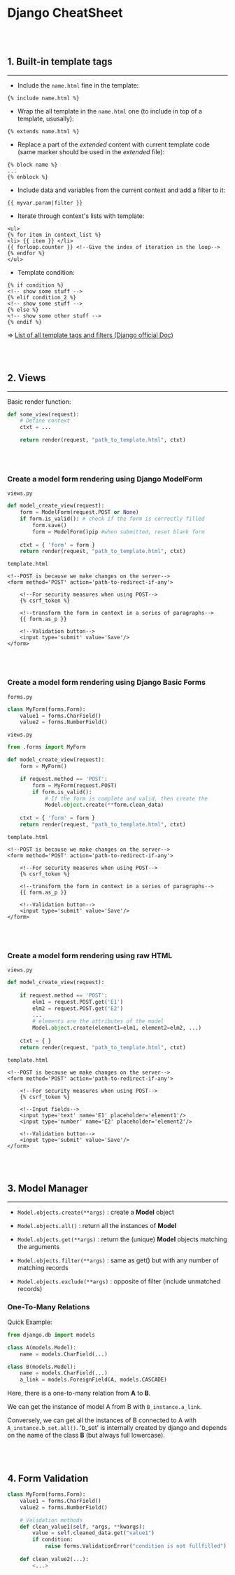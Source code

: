 # **Django CheatSheet** 

<br></br>

## 1. Built-in template tags
---
- Include the `name.html` fine in the template:
```django
{% include name.html %}
```

- Wrap the all template in the `name.html` one (to include in top of a template, ususally):
```django
{% extends name.html %}
```

- Replace a part of the *extended* content with current template code (same marker should be used in the *extended* file):
```django
{% block name %}
...
{% enblock %}
```

- Include data and variables from the current context and add a filter to it:
```django
{{ myvar.param|filter }}
```

- Iterate through context's lists with template:
```django
<ul> 
{% for item in context_list %}
<li> {{ item }} </li> 
{{ forloop.counter }} <!--Give the index of iteration in the loop-->
{% endfor %}
</ul>
```

- Template condition:
```django
{% if condition %}
<!-- show some stuff -->
{% elif condition_2 %}
<!-- show some stuff -->
{% else %}
<!-- show some other stuff -->
{% endif %}
```

=> <a href="https://docs.djangoproject.com/en/3.1/ref/templates/builtins/">List of all template tags and filters (Django official Doc)</a>

<br></br>

## 2. Views 
***
Basic render function:
```py
def some_view(request):
	# Define context
	ctxt = ...

	return render(request, "path_to_template.html", ctxt)
```
<br></br>

### Create a model form rendering using Django ModelForm

`views.py`
```py
def model_create_view(request):
	form = ModelForm(request.POST or None)
	if form.is_valid(): # check if the form is correctly filled
		form.save()
		form = ModelForm()pip #when submitted, reset blank form
	
	ctxt = { 'form' = form }
	return render(request, "path_to_template.html", ctxt)
```

`template.html`
```django
<!--POST is because we make changes on the server-->
<form method='POST' action='path-to-redirect-if-any'>
	
	<!--For security measures when using POST-->
	{% csrf_token %} 

	<!--transform the form in context in a series of paragraphs-->
	{{ form.as_p }} 
	
	<!--Validation button-->
	<input type='submit' value='Save'/>
</form>
```
<br></br>

### Create a model form rendering using Django Basic Forms

`forms.py`
```py
class MyForm(forms.Form):
	value1 = forms.CharField()
	value2 = forms.NumberField()
```

`views.py`
```py
from .forms import MyForm

def model_create_view(request):
	form = MyForm()

	if request.method == 'POST':
		form = MyForm(request.POST)
		if form.is_valid():
			# If the form is complete and valid, then create the 
			Model.object.create(**form.clean_data)
	
	ctxt = { 'form' = form }
	return render(request, "path_to_template.html", ctxt)
```

`template.html`
```django
<!--POST is because we make changes on the server-->
<form method='POST' action='path-to-redirect-if-any'>
	
	<!--For security measures when using POST-->
	{% csrf_token %} 

	<!--transform the form in context in a series of paragraphs-->
	{{ form.as_p }} 
	
	<!--Validation button-->
	<input type='submit' value='Save'/>
</form>
```
<br></br>

### Create a model form rendering using raw HTML

`views.py`
```py
def model_create_view(request):
	
	if request.method == 'POST':
		elm1 = request.POST.get('E1')
		elm2 = request.POST.get('E2')
		...
		# elements are the attributes of the model
		Model.object.create(element1=elm1, element2=elm2, ...) 
	
	ctxt = { }
	return render(request, "path_to_template.html", ctxt)
```
`template.html`
```django
<!--POST is because we make changes on the server-->
<form method='POST' action='path-to-redirect-if-any'>
	
	<!--For security measures when using POST-->
	{% csrf_token %} 

	<!--Input fields-->
	<input type='text' name='E1' placeholder='element1'/>
	<input type='number' name='E2' placeholder='element2'/>
	
	<!--Validation button-->
	<input type='submit' value='Save'/>
</form>
```

<br></br>

## 3. Model Manager
---
- `Model.objects.create(**args)` : create a **Model** object

- `Model.objects.all()` : return all the instances of **Model**

- `Model.objects.get(**args)` : return the (unique) **Model** objects matching the arguments

- `Model.objects.filter(**args)` : same as get() but with any number of matching records

- `Model.objects.exclude(**args)` : opposite of filter (include unmatched records)


### One-To-Many Relations

Quick Example:
```py
from django.db import models

class A(models.Model):
	name = models.CharField(...)

class B(models.Model):
	name = models.CharField(...)
	a_link = models.ForeignField(A, models.CASCADE)
```

Here, there is a one-to-many relation from **A** to **B**.

We can get the instance of model A from B with `B_instance.a_link`.

Conversely, we can get all the instances of B connected to A with `A_instance.b_set.all()`. 'b_set' is internally created by django and depends on the name of the class **B** (but always full lowercase).

<br></br>
## 4. Form Validation

```py
class MyForm(forms.Form):
	value1 = forms.CharField()
	value2 = forms.NumberField()

	# Validation methods
	def clean_value1(self, *args, **kwargs):
		value = self.cleaned_data.get("value1")
		if condition:
			raise forms.ValidationError("condition is not fullfilled")
	
	def clean_value2(...):
		<...>
	
```
